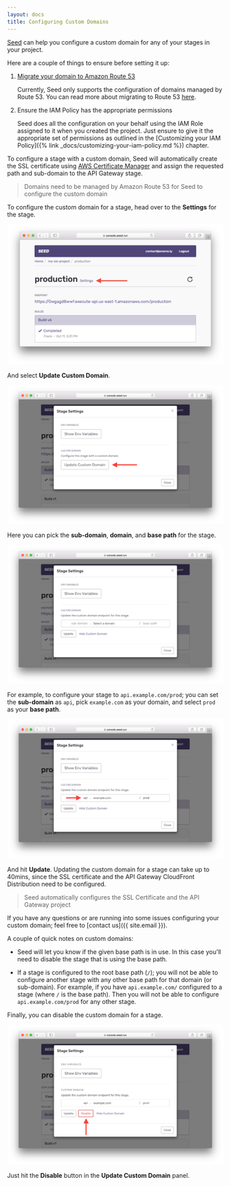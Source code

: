 ```yaml
---
layout: docs
title: Configuring Custom Domains
---
```


[Seed](/) can help you configure a custom domain for any of your stages in your project.

Here are a couple of things to ensure before setting it up:

1. [Migrate your domain to Amazon Route 53](https://docs.aws.amazon.com/Route53/latest/DeveloperGuide/MigratingDNS.html)

   Currently, Seed only supports the configuration of domains managed by Route 53. You can read more about migrating to Route 53 [here](https://docs.aws.amazon.com/Route53/latest/DeveloperGuide/MigratingDNS.html).

2. Ensure the IAM Policy has the appropriate permissions

   Seed does all the configuration on your behalf using the IAM Role assigned to it when you created the project. Just ensure to give it the appropriate set of permissions as outlined in the [Customizing your IAM Policy]({% link _docs/customizing-your-iam-policy.md %}) chapter.

To configure a stage with a custom domain, Seed will automatically create the SSL certificate using [AWS Certificate Manager](https://aws.amazon.com/certificate-manager/) and assign the requested path and sub-domain to the API Gateway stage.

> Domains need to be managed by Amazon Route 53 for Seed to configure the custom domain

To configure the custom domain for a stage, head over to the **Settings** for the stage.

![Stage Settings](/assets/docs/configuring-custom-domains/stage-settings.png)

And select **Update Custom Domain**.

![Select update Custom Domain option Screenshot](/assets/docs/configuring-custom-domains/select-update-custom-domain.png)

Here you can pick the **sub-domain**, **domain**, and **base path** for the stage.

![Configure Custom Domain parts Screenshot](/assets/docs/configuring-custom-domains/configure-custom-domain-parts.png)

For example, to configure your stage to `api.example.com/prod`; you can set the **sub-domain** as `api`, pick `example.com` as your domain, and select `prod` as your **base path**.

![Configure Custom Domain parts Screenshot](/assets/docs/configuring-custom-domains/update-custom-domain-parts.png)

And hit **Update**. Updating the custom domain for a stage can take up to 40mins, since the SSL certificate and the API Gateway CloudFront Distribution need to be configured.

> Seed automatically configures the SSL Certificate and the API Gateway project

If you have any questions or are running into some issues configuring your custom domain; feel free to [contact us]({{ site.email }}).

A couple of quick notes on custom domains:

- Seed will let you know if the given base path is in use. In this case you'll need to disable the stage that is using the base path.

- If a stage is configured to the root base path (`/`); you will not be able to configure another stage with any other base path for that domain (or sub-domain). For example, if you have `api.example.com/` configured to a stage (where `/` is the base path). Then you will not be able to configure `api.example.com/prod` for any other stage.

Finally, you can disable the custom domain for a stage.

![Disable Custom Domain Screenshot](/assets/docs/configuring-custom-domains/disable-custom-domain.png)

Just hit the **Disable** button in the **Update Custom Domain** panel.

